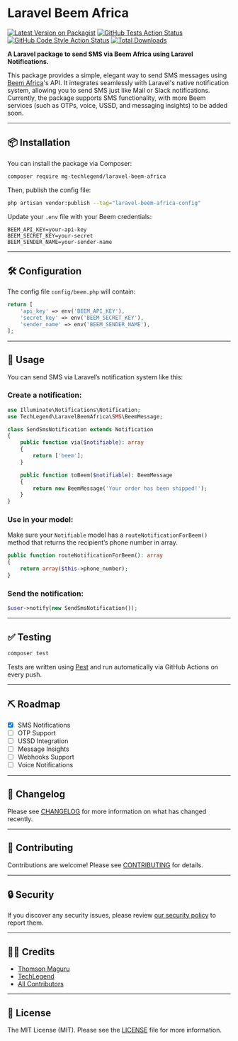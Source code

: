 # Laravel Beem Africa

[![Latest Version on Packagist](https://img.shields.io/packagist/v/mg-techlegend/laravel-beem-africa.svg?style=flat-square)](https://packagist.org/packages/mg-techlegend/laravel-beem-africa)
[![GitHub Tests Action Status](https://img.shields.io/github/actions/workflow/status/mg-techlegend/laravel-beem-africa/run-tests.yml?branch=main&label=tests&style=flat-square)](https://github.com/mg-techlegend/laravel-beem-africa/actions?query=workflow%3Arun-tests+branch%3Amain)
[![GitHub Code Style Action Status](https://img.shields.io/github/actions/workflow/status/mg-techlegend/laravel-beem-africa/fix-php-code-style-issues.yml?branch=main&label=code%20style&style=flat-square)](https://github.com/mg-techlegend/laravel-beem-africa/actions?query=workflow%3A"Fix+PHP+code+style+issues"+branch%3Amain)
[![Total Downloads](https://img.shields.io/packagist/dt/mg-techlegend/laravel-beem-africa.svg?style=flat-square)](https://packagist.org/packages/mg-techlegend/laravel-beem-africa)

**A Laravel package to send SMS via Beem Africa using Laravel Notifications.**

This package provides a simple, elegant way to send SMS messages using [Beem Africa](https://beem.africa)'s API. It integrates seamlessly with Laravel's native notification system, allowing you to send SMS just like Mail or Slack notifications. Currently, the package supports SMS functionality, with more Beem services (such as OTPs, voice, USSD, and messaging insights) to be added soon.

---

## 📦 Installation

You can install the package via Composer:

```bash
composer require mg-techlegend/laravel-beem-africa
````

Then, publish the config file:

```bash
php artisan vendor:publish --tag="laravel-beem-africa-config"
```

Update your `.env` file with your Beem credentials:

```env
BEEM_API_KEY=your-api-key
BEEM_SECRET_KEY=your-secret
BEEM_SENDER_NAME=your-sender-name
```

---

## 🛠 Configuration

The config file `config/beem.php` will contain:

```php
return [
    'api_key' => env('BEEM_API_KEY'),
    'secret_key' => env('BEEM_SECRET_KEY'),
    'sender_name' => env('BEEM_SENDER_NAME'),
];
```

---

## 🚀 Usage

You can send SMS via Laravel’s notification system like this:

### Create a notification:

```php
use Illuminate\Notifications\Notification;
use TechLegend\LaravelBeemAfrica\SMS\BeemMessage;

class SendSmsNotification extends Notification
{
    public function via($notifiable): array
    {
        return ['beem'];
    }

    public function toBeem($notifiable): BeemMessage
    {
        return new BeemMessage('Your order has been shipped!');
    }
}
```

### Use in your model:

Make sure your `Notifiable` model has a `routeNotificationForBeem()` method that returns the recipient’s phone number in array.

```php
public function routeNotificationForBeem(): array
{
    return array($this->phone_number);
}
```

### Send the notification:

```php
$user->notify(new SendSmsNotification());
```

---

## ✅ Testing

```bash
composer test
```

Tests are written using [Pest](https://pestphp.com/) and run automatically via GitHub Actions on every push.

---

## ⛏ Roadmap

* [x] SMS Notifications
* [ ] OTP Support
* [ ] USSD Integration
* [ ] Message Insights
* [ ] Webhooks Support
* [ ] Voice Notifications

---

## 📄 Changelog

Please see [CHANGELOG](CHANGELOG.md) for more information on what has changed recently.

---

## 🤝 Contributing

Contributions are welcome! Please see [CONTRIBUTING](CONTRIBUTING.md) for details.

---

## 🔒 Security

If you discover any security issues, please review [our security policy](../../security/policy) to report them.

---

## 👨‍💻 Credits

* [Thomson Maguru](https://github.com/tomsgad)
* [TechLegend](https://github.com/mg-techlegend)
* [All Contributors](../../contributors)

---

## 📜 License

The MIT License (MIT). Please see the [LICENSE](LICENSE.md) file for more information.
